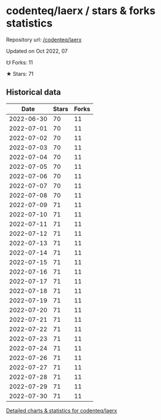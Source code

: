 # codenteq/laerx / stars & forks statistics

Repository url: [/codenteq/laerx](https://github.com/codenteq/laerx)

Updated on Oct 2022, 07

☋ Forks: 11

★ Stars: 71

## Historical data
| Date | Stars | Forks |
|------|-------|-------|
| 2022-06-30 | 70 | 11 | 
| 2022-07-01 | 70 | 11 | 
| 2022-07-02 | 70 | 11 | 
| 2022-07-03 | 70 | 11 | 
| 2022-07-04 | 70 | 11 | 
| 2022-07-05 | 70 | 11 | 
| 2022-07-06 | 70 | 11 | 
| 2022-07-07 | 70 | 11 | 
| 2022-07-08 | 70 | 11 | 
| 2022-07-09 | 71 | 11 | 
| 2022-07-10 | 71 | 11 | 
| 2022-07-11 | 71 | 11 | 
| 2022-07-12 | 71 | 11 | 
| 2022-07-13 | 71 | 11 | 
| 2022-07-14 | 71 | 11 | 
| 2022-07-15 | 71 | 11 | 
| 2022-07-16 | 71 | 11 | 
| 2022-07-17 | 71 | 11 | 
| 2022-07-18 | 71 | 11 | 
| 2022-07-19 | 71 | 11 | 
| 2022-07-20 | 71 | 11 | 
| 2022-07-21 | 71 | 11 | 
| 2022-07-22 | 71 | 11 | 
| 2022-07-23 | 71 | 11 | 
| 2022-07-24 | 71 | 11 | 
| 2022-07-26 | 71 | 11 | 
| 2022-07-27 | 71 | 11 | 
| 2022-07-28 | 71 | 11 | 
| 2022-07-29 | 71 | 11 | 
| 2022-07-30 | 71 | 11 | 


[Detailed charts & statistics for codenteq/laerx](https://reviewgithub.com/rep/codenteq/laerx)
